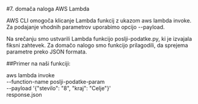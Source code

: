 #7. domača naloga AWS Lambda

AWS CLI omogoča klicanje Lambda funkcij z ukazom aws lambda invoke. Za podajanje vhodnih parametrov uporabimo opcijo --payload.

Na srečanju smo ustvarili Lambda funkcijo poslji-podatke.py, ki je izvajala fiksni zahtevek. Za domačo nalogo smo funkcijo prilagodili, da sprejema parametre preko JSON formata.

##Primer na naši funkciji:

aws lambda invoke \
    --function-name poslji-podatke-param \
    --payload '{"stevilo": "8", "kraj": "Celje"}' \
    response.json